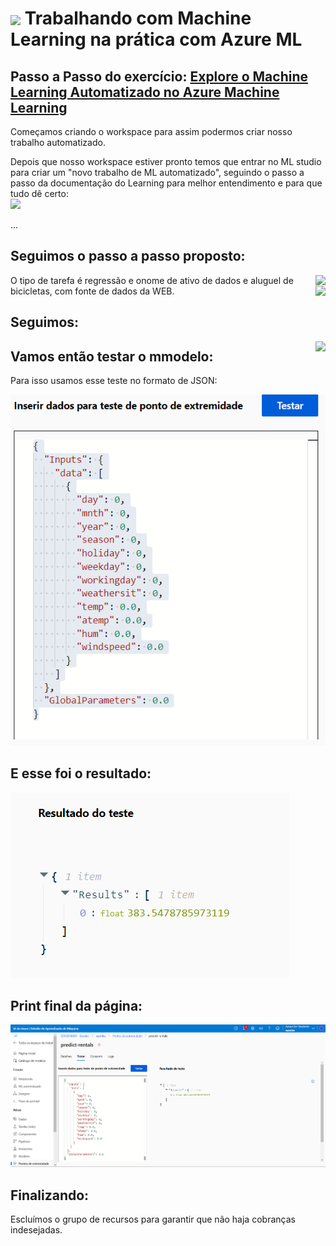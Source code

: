 <h1>
    <a href="https://www.dio.me/">
     <img align="center" width="60px" src="https://hermes.dio.me/tracks/4d998d5c-36c1-497b-8da0-8db465c820eb.png"></a>
    <span> Trabalhando com Machine Learning na prática com Azure ML</span>
</h1>

## Passo a Passo do exercício: [Explore o Machine Learning Automatizado no Azure Machine Learning](https://microsoftlearning.github.io/mslearn-ai-fundamentals/Instructions/Labs/01-machine-learning.html)

Começamos criando o workspace para assim podermos criar nosso trabalho automatizado.  

Depois que nosso workspace estiver pronto temos que entrar no ML studio para criar um "novo trabalho de ML automatizado", seguindo o passo a passo da documentação do Learning para melhor entendimento e para que tudo dê certo:  
<img src="https://raw.githubusercontent.com/alexklenio/DIO-Microsoft-Azure-AI-Fundamentals/main/imagens/DP01%20-%20Machine%20Learning/01.png" width=""/>  

...

## Seguimos o passo a passo proposto:
<img align="right" src="https://raw.githubusercontent.com/alexklenio/DIO-Microsoft-Azure-AI-Fundamentals/main/imagens/DP01%20-%20Machine%20Learning/02.png" width=""/>   

O tipo de tarefa é regressão e onome de ativo de dados e aluguel de bicicletas, com fonte de dados da WEB.
<img align="right" src="https://raw.githubusercontent.com/alexklenio/DIO-Microsoft-Azure-AI-Fundamentals/main/imagens/DP01%20-%20Machine%20Learning/03.png" width=""/>  

## Seguimos:   
<img align="right" src="https://raw.githubusercontent.com/alexklenio/DIO-Microsoft-Azure-AI-Fundamentals/main/imagens/DP01%20-%20Machine%20Learning/14.png" width=""/>  

## Vamos então testar o mmodelo:  

Para isso usamos esse teste no formato de JSON:  

<img src="https://github.com/michaelssilva/Bootcamp-DIO-AI-900/blob/main/Imagens/Desafio%201/request.png" width=""/>  

## E esse foi o resultado:

<img src="https://github.com/michaelssilva/Bootcamp-DIO-AI-900/blob/main/Imagens/Desafio%201/resultado.png" width=""/>  

## Print final da página:  

<img src="https://github.com/michaelssilva/Bootcamp-DIO-AI-900/blob/main/Imagens/Desafio%201/Final.png" width=""/>  

## Finalizando:

Escluímos o grupo de recursos para garantir que não haja cobranças indesejadas.
